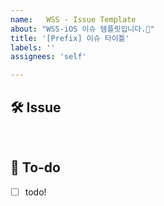 ```yaml
---
name:   WSS - Issue Template
about: "WSS-iOS 이슈 템플릿입니다.🎇"
title: '[Prefix] 이슈 타이틀'
labels: ''
assignees: 'self'

---
```


<!-- 

Prefix

[Design]: 뷰 짜기
[Feat]: 새로운 기능 구현
[Network]: 네트워크 연결
[Fix]: 버그, 오류 해결, 코드 수정
[Refactor]: 전면 수정이 있을 때 사용
[Chore]: 그 이외
[Docs]: README나 WIKI 등의 문서 개정
[Setting]: 세팅

-->

## 🛠 Issue
<!-- 이슈에 대해 간략하게 설명해주세요 -->

<br/>

## 📝 To-do
<!-- 진행할 작업에 대해 적어주세요 -->
- [ ] todo!
